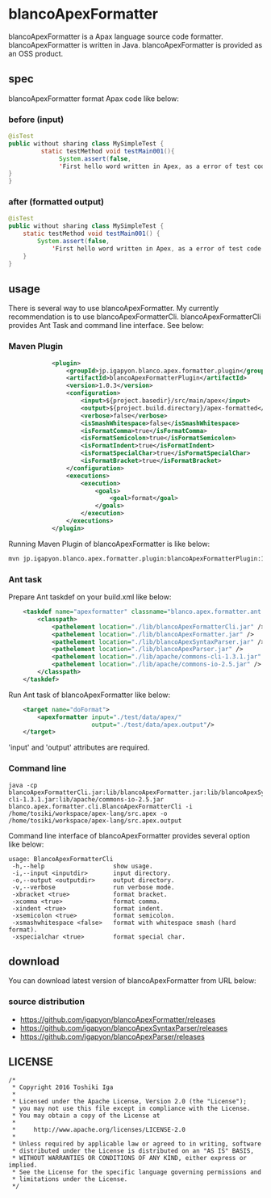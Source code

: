 # blancoApexFormatter

blancoApexFormatter is a Apax language source code formatter.
blancoApexFormatter is written in Java. blancoApexFormatter is provided as an OSS product.

## spec

blancoApexFormatter format Apax code like below:

### before (input)

```java
@isTest
public without sharing class MySimpleTest {
         static testMethod void testMain001(){
              System.assert(false,
              'First hello word written in Apex, as a error of test code.');
}
}
```

### after (formatted output)

```java
@isTest
public without sharing class MySimpleTest {
    static testMethod void testMain001() {
        System.assert(false,
            'First hello word written in Apex, as a error of test code.');
    }
}
```

## usage

There is several way to use blancoApexFormatter.
My currently recommendation is to use blancoApexFormatterCli. blancoApexFormatterCli provides Ant Task and command line interface. See below:

### Maven Plugin

```xml
            <plugin>
                <groupId>jp.igapyon.blanco.apex.formatter.plugin</groupId>
                <artifactId>blancoApexFormatterPlugin</artifactId>
                <version>1.0.3</version>
                <configuration>
                    <input>${project.basedir}/src/main/apex</input>
                    <output>${project.build.directory}/apex-formatted</output>
                    <verbose>false</verbose>
                    <isSmashWhitespace>false</isSmashWhitespace>
                    <isFormatComma>true</isFormatComma>
                    <isFormatSemicolon>true</isFormatSemicolon>
                    <isFormatIndent>true</isFormatIndent>
                    <isFormatSpecialChar>true</isFormatSpecialChar>
                    <isFormatBracket>true</isFormatBracket>
                </configuration>
                <executions>
                    <execution>
                        <goals>
                            <goal>format</goal>
                        </goals>
                    </execution>
                </executions>
            </plugin>
```

Running Maven Plugin of blancoApexFormatter is like below:

```sh
mvn jp.igapyon.blanco.apex.formatter.plugin:blancoApexFormatterPlugin:1.0.3:format
```

### Ant task

Prepare Ant taskdef on your build.xml like below:

```xml
	<taskdef name="apexformatter" classname="blanco.apex.formatter.ant.BlancoApexFormatterTask">
		<classpath>
			<pathelement location="./lib/blancoApexFormatterCli.jar" />
			<pathelement location="./lib/blancoApexFormatter.jar" />
			<pathelement location="./lib/blancoApexSyntaxParser.jar" />
			<pathelement location="./lib/blancoApexParser.jar" />
			<pathelement location="./lib/apache/commons-cli-1.3.1.jar" />
			<pathelement location="./lib/apache/commons-io-2.5.jar" />
		</classpath>
	</taskdef>
```

Run Ant task of blancoApexFormatter like below:

```xml
	<target name="doFormat">
		<apexformatter input="./test/data/apex/"
		               output="./test/data/apex.output"/>
	</target>
```

'input' and 'output' attributes are required.

### Command line

```
java -cp blancoApexFormatterCli.jar:lib/blancoApexFormatter.jar:lib/blancoApexSyntaxParser.jar:lib/blancoApexParser.jar:lib/apache/commons-cli-1.3.1.jar:lib/apache/commons-io-2.5.jar blanco.apex.formatter.cli.BlancoApexFormatterCli -i /home/tosiki/workspace/apex-lang/src.apex -o /home/tosiki/workspace/apex-lang/src.apex.output
```

Command line interface of blancoApexFormatter provides several option like below:

```
usage: BlancoApexFormatterCli
 -h,--help                   show usage.
 -i,--input <inputdir>       input directory.
 -o,--output <outputdir>     output directory.
 -v,--verbose                run verbose mode.
 -xbracket <true>            format bracket.
 -xcomma <true>              format comma.
 -xindent <true>             format indent.
 -xsemicolon <true>          format semicolon.
 -xsmashwhitespace <false>   format with whitespace smash (hard format).
 -xspecialchar <true>        format special char.
```

## download

You can download latest version of blancoApexFormatter from URL below:

### source distribution

* https://github.com/igapyon/blancoApexFormatter/releases 
* https://github.com/igapyon/blancoApexSyntaxParser/releases
* https://github.com/igapyon/blancoApexParser/releases


## LICENSE

```
/*
 * Copyright 2016 Toshiki Iga
 *
 * Licensed under the Apache License, Version 2.0 (the "License");
 * you may not use this file except in compliance with the License.
 * You may obtain a copy of the License at
 *
 *     http://www.apache.org/licenses/LICENSE-2.0
 *
 * Unless required by applicable law or agreed to in writing, software
 * distributed under the License is distributed on an "AS IS" BASIS,
 * WITHOUT WARRANTIES OR CONDITIONS OF ANY KIND, either express or implied.
 * See the License for the specific language governing permissions and
 * limitations under the License.
 */
```
